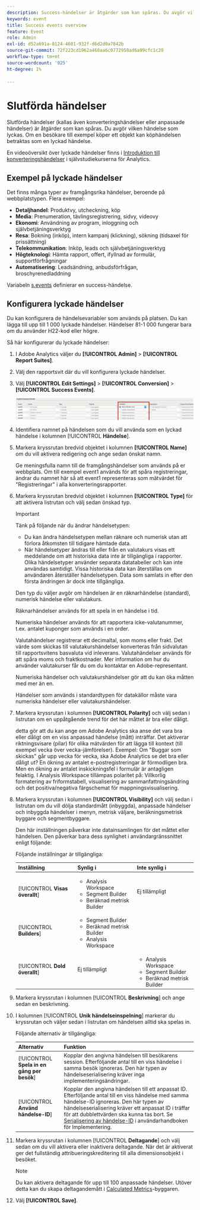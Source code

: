 ```yaml
---
description: Success-händelser är åtgärder som kan spåras. Du avgör vilken händelse som lyckas. Om en besökare till exempel köper ett objekt kan köphändelsen betraktas som en lyckad händelse.
keywords: event
title: Success events overview
feature: Event
role: Admin
exl-id: d52a691a-8124-4601-932f-d6d2d0a7842b
source-git-commit: 72f223cd1962a468aa6c0772958ad6a99cfc1c39
workflow-type: tm+mt
source-wordcount: '925'
ht-degree: 1%

---
```


# Slutförda händelser

Slutförda händelser (kallas även konverteringshändelser eller anpassade händelser) är åtgärder som kan spåras. Du avgör vilken händelse som lyckas. Om en besökare till exempel köper ett objekt kan köphändelsen betraktas som en lyckad händelse.

En videoöversikt över lyckade händelser finns i [Introduktion till konverteringshändelser](https://experienceleague.adobe.com/sv/docs/analytics-learn/tutorials/analysis-workspace/metrics/introduction-to-conversion-events) i självstudiekurserna för Analytics.

## Exempel på lyckade händelser

Det finns många typer av framgångsrika händelser, beroende på webbplatstypen. Flera exempel:

* **Detaljhandel**: Produktvy, utcheckning, köp
* **Media**: Prenumeration, tävlingsregistrering, sidvy, videovy
* **Ekonomi**: Användning av program, inloggning och självbetjäningsverktyg
* **Resa**: Bokning (inköp), intern kampanj (klickning), sökning (tidsaxel för prissättning)
* **Telekommunikation**: Inköp, leads och självbetjäningsverktyg
* **Högteknologi**: Hämta rapport, offert, ifyllnad av formulär, supportförfrågningar
* **Automatisering**: Leadsändning, anbudsförfrågan, broschyrenedladdning

Variabeln [s.events](https://experienceleague.adobe.com/docs/analytics/implementation/vars/page-vars/events/event-serialization.html?lang=sv-SE) definierar en success-händelse.

## Konfigurera lyckade händelser

Du kan konfigurera de händelsevariabler som används på platsen. Du kan lägga till upp till 1 000 lyckade händelser. Händelser 81-1 000 fungerar bara om du använder H22-kod eller högre.

Så här konfigurerar du lyckade händelser:

1. I Adobe Analytics väljer du **[!UICONTROL Admin]** > **[!UICONTROL Report Suites]**.
1. Välj den rapportsvit där du vill konfigurera lyckade händelser.
1. Välj **[!UICONTROL Edit Settings]** > **[!UICONTROL Conversion]** > **[!UICONTROL Success Events]**.

   ![Stegresultat](/help/admin/admin/c-manage-report-suites/c-edit-report-suites/conversion-var-admin/c-success-events/assets/success_event_page.png)

1. Identifiera namnet på händelsen som du vill använda som en lyckad händelse i kolumnen [!UICONTROL **Händelse**].

1. Markera kryssrutan bredvid objektet i kolumnen **[!UICONTROL Name]** om du vill aktivera redigering och ange sedan önskat namn.

   Ge meningsfulla namn till de framgångshändelser som används på er webbplats. Om till exempel event1 används för att spåra registreringar, ändrar du namnet här så att event1 representeras som mätvärdet för &quot;Registreringar&quot; i alla konverteringsrapporter.

1. Markera kryssrutan bredvid objektet i kolumnen **[!UICONTROL Type]** för att aktivera listrutan och välj sedan önskad typ.

   >[!IMPORTANT]
   >
   >Tänk på följande när du ändrar händelsetypen:<ul><li>Du kan ändra händelsetypen mellan räknare och numerisk utan att förlora åtkomsten till tidigare hämtade data.</li><li>När händelsetyper ändras till eller från en valutakurs visas ett meddelande om att historiska data inte är tillgängliga i rapporter. Olika händelsetyper använder separata datatabeller och kan inte användas samtidigt. Vissa historiska data kan återställas om användaren återställer händelsetypen. Data som samlats in efter den första ändringen är dock inte tillgängliga.</li></ul>

   Den typ du väljer avgör om händelsen är en räknarhändelse (standard), numerisk händelse eller valutakurs. <p>Räknarhändelser används för att spela in en händelse i tid.</p><p>Numeriska händelser används för att rapportera icke-valutanummer, t.ex. antalet kuponger som används i en order.</p> <p>Valutahändelser registrerar ett decimaltal, som moms eller frakt. Det värde som skickas till valutakurshändelser konverteras från sidvalutan till rapportsvitens basvaluta vid inleverans. Valutahändelser används för att spåra moms och fraktkostnader. Mer information om hur du använder valutakurser får du om du kontaktar en Adobe-representant.<p>Numeriska händelser och valutakurshändelser gör att du kan öka måtten med mer än en.</p><p>Händelser som används i standardtypen för datakällor måste vara numeriska händelser eller valutakurshändelser.</p>

1. Markera kryssrutan i kolumnen **[!UICONTROL Polarity]** och välj sedan i listrutan om en uppåtgående trend för det här måttet är bra eller dåligt.

   detta gör att du kan ange om Adobe Analytics ska anse det vara bra eller dåligt om en viss anpassad händelse (mått) inträffar. Det aktiverar riktningsvisare (pilar) för olika mätvärden för att lägga till kontext (till exempel vecka över vecka-jämförelser).  Exempel: Om &quot;Buggar som skickas&quot; går upp vecka för vecka, ska Adobe Analytics se det bra eller dåligt ut? En ökning av antalet e-postregistreringar är förmodligen bra. Men en ökning av antalet inskickningsfel i formulär är antagligen felaktig.  I Analysis Workspace tillämpas polaritet på: Villkorlig formatering av friformstabell, visualisering av sammanfattningsändring och det positiva/negativa färgschemat för mappningsvisualisering.

1. Markera kryssrutan i kolumnen **[!UICONTROL Visibility]** och välj sedan i listrutan om du vill dölja standardmått (inbyggda), anpassade händelser och inbyggda händelser i menyn, metrisk väljare, beräkningsmetrisk byggare och segmentbyggare.

   Den här inställningen påverkar inte datainsamlingen för det måttet eller händelsen. Den påverkar bara dess synlighet i användargränssnittet enligt följande:

   Följande inställningar är tillgängliga:

   | Inställning | Synlig i | Inte synlig i |
   |---------|----------|---------|
   | [!UICONTROL **Visas överallt**] | <ul><li>Analysis Workspace</li><li>Segment Builder</li><li>Beräknad metrisk Builder</li></ul> | Ej tillämpligt |
   | [!UICONTROL **Builders**] | <ul><li>Segment Builder</li><li>Beräknad metrisk Builder</li><li>Analysis Workspace</li></ul> |
   | [!UICONTROL **Dold överallt**] | Ej tillämpligt | <ul><li>Analysis Workspace</li><li>Segment Builder</li><li>Beräknad metrisk Builder</li></ul> |

1. Markera kryssrutan i kolumnen [!UICONTROL **Beskrivning**] och ange sedan en beskrivning.
1. I kolumnen [!UICONTROL **Unik händelseinspelning**] markerar du kryssrutan och väljer sedan i listrutan om händelsen alltid ska spelas in.

   Följande alternativ är tillgängliga:

   | Alternativ | Funktion |
   |---------|----------|
   | [!UICONTROL **Spela in en gång per besök**] | Kopplar den angivna händelsen till besökarens session. Efterföljande antal till en viss händelse i samma besök ignoreras. Den här typen av händelseserialisering kräver inga implementeringsändringar. |
   | [!UICONTROL **Använd händelse-ID**] | Kopplar den angivna händelsen till ett anpassat ID. Efterföljande antal till en viss händelse med samma händelse-ID ignoreras. Den här typen av händelseserialisering kräver ett anpassat ID i träffar för att dubblettvärden ska kunna tas bort. Se [Serialisering av händelse-ID](/help/implement/vars/page-vars/events/event-serialization.md) i användarhandboken för Implementering. |

1. Markera kryssrutan i kolumnen [!UICONTROL **Deltagande**] och välj sedan om du vill aktivera eller inaktivera deltagande. När det är aktiverat ger det fullständig attribueringskreditering till alla dimensionsobjekt i besöket.

   >[!NOTE]
   >
   >Du kan aktivera deltagande för upp till 100 anpassade händelser. Utöver detta kan du skapa deltagandemått i [Calculated Metrics](/help/components/c-calcmetrics/c-workflow/cm-workflow/c-build-metrics/participation-metric.md)-byggaren.

1. Välj **[!UICONTROL Save]**.
